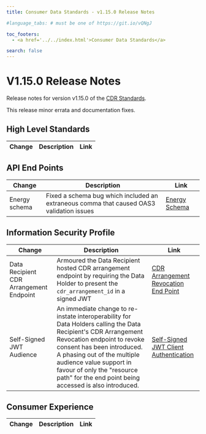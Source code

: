 ```yaml
---
title: Consumer Data Standards - v1.15.0 Release Notes

#language_tabs: # must be one of https://git.io/vQNgJ

toc_footers:
  - <a href='../../index.html'>Consumer Data Standards</a>

search: false
---
```


# V1.15.0 Release Notes
Release notes for version v1.15.0 of the [CDR Standards](../../index.html).

This release minor errata and documentation fixes.

## High Level Standards

|Change|Description|Link|
|------|-----------|----|


## API End Points

|Change|Description|Link|
|------|-----------|----|
| Energy schema | Fixed a schema bug which included an extraneous comma that caused OAS3 validation issues | [Energy Schema](../../#energy-apis) |

## Information Security Profile

|Change|Description|Link|
|------|-----------|----|
| Data Recipient CDR Arrangement Endpoint | Armoured the Data Recipient hosted CDR arrangement endpoint by requiring the Data Holder to present the `cdr_arrangement_id` in a signed JWT  |  [CDR Arrangement Revocation End Point](../../#cdr-arrangement-revocation-end-point)|
| Self-Signed JWT Audience | An immediate change to re-instate interoperability for Data Holders calling the Data Recipient's CDR Arrangement Revocation endpoint to revoke consent has been introduced. A phasing out of the multiple audience value support in favour of only the "resource path" for the end point being accessed is also introduced. | [Self-Signed JWT Client Authentication](../../#self-signed-jwt-client-authentication) |

## Consumer Experience

|Change|Description|Link|
|------|-----------|----|
